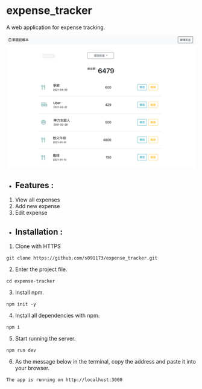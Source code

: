 # expense_tracker

A web application for expense tracking.

![Image](https://github.com/s091173/expense_tracker/blob/master/expense_tracker.png)


- ## Features :
1. View all expenses
2. Add new expense
3. Edit expense

- ## Installation :

1. Clone with HTTPS
```
git clone https://github.com/s091173/expense_tracker.git
```
2. Enter the project file.
```
cd expense-tracker
```
3. Install npm.
```
npm init -y
```
4. Install all dependencies with npm.
```
npm i
```
5. Start running the server.
```
npm run dev
```
6. As the message below in the terminal, copy the address and paste it into your browser.
```
The app is running on http://localhost:3000
```